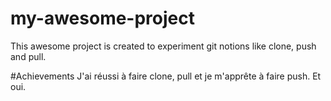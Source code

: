 # my-awesome-project
This awesome project is created to experiment git notions like clone, push and pull.


#Achievements
J'ai réussi à faire clone, pull et je m'apprête à faire push. Et oui.